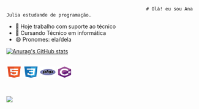                                                        # Olá! eu sou Ana Julia estudande de programação.

- 🔭 Hoje trabalho com suporte ao técnico
- 🌱 Cursando Técnico em informática
- 😄 Pronomes: ela/dela

[![Anurag's GitHub stats](https://github-readme-stats.vercel.app/api?username=srmarconi&show_icons=true&theme=tokyonight)](https://github.com/srmarconi/github-readme-stats) 

<div style="display: inline_block"><br>
  <img align="center" alt="Rafa-HTML" height="30" width="40" src="https://raw.githubusercontent.com/devicons/devicon/master/icons/html5/html5-original.svg">
  <img align="center" alt="Rafa-CSS" height="30" width="40" src="https://raw.githubusercontent.com/devicons/devicon/master/icons/css3/css3-original.svg">
  <img align="center" alt="Rafa-php" height="30" width="40" src="https://raw.githubusercontent.com/devicons/devicon/master/icons/php/php-original.svg">
  <img align="center" alt="Rafa-Csharp" height="30" width="40" src="https://raw.githubusercontent.com/devicons/devicon/master/icons/csharp/csharp-original.svg">
</div>

<br><br>
<img src="https://raw.githubusercontent.com/innng/innng/master/assets/kyubey.gif" height="40" />
<br><br><br>

